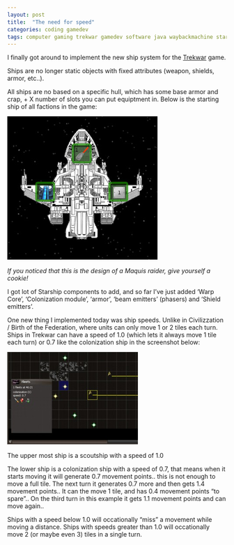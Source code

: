 ```yaml
---
layout: post
title:  "The need for speed"
categories: coding gamedev
tags: computer gaming trekwar gamedev software java waybackmachine startrek
---
```

I finally got around to implement the new ship system for the [Trekwar](http://www.trekwar.org) game.

Ships are no longer static objects with fixed attributes (weapon, shields, armor, etc..).

All ships are no based on a specific hull, which has some base armor and crap, + X number of slots you can put equiptment in. Below is the starting ship of all factions in the game:

![Ship slots](images/2009-trekwar_slots.jpg)

*If you noticed that this is the design of a Maquis raider, give yourself a cookie!*

I got lot of Starship components to add, and so far I’ve just added ‘Warp Core’, ‘Colonization module’, ‘armor’, ‘beam emitters’ (phasers) and ‘Shield emitters’.

One new thing I implemented today was ship speeds. Unlike in Civilizzation / Birth of the Federation, where units can only move 1 or 2 tiles each turn. Ships in Trekwar can have a speed of 1.0 (which lets it always move 1 tile each turn) or 0.7 like the colonization ship in the screenshot below:

![Ship movement speed](images/2009-trekwar_race.jpg)

The upper most ship is a scoutship with a speed of 1.0

The lower ship is a colonization ship with a speed of 0.7, that means when it starts moving it will generate 0.7 movement points.. this is not enough to move a full tile. The next turn it generates 0.7 more and then gets 1.4 movement points.. It can the move 1 tile, and has 0.4 movement points “to spare”.. On the third turn in this example it gets 1.1 movement points and can move again..

Ships with a speed below 1.0 will occationally “miss” a movement while moving a distance.  Ships with speeds greater than 1.0 will occationally move 2 (or maybe even 3) tiles in a single turn.
